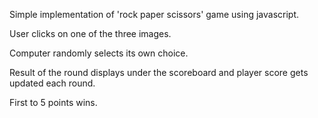Simple implementation of 'rock paper scissors' game using javascript.

User clicks on one of the three images.

Computer randomly selects its own choice.

Result of the round displays under the scoreboard and player score gets updated each round.

First to 5 points wins.
